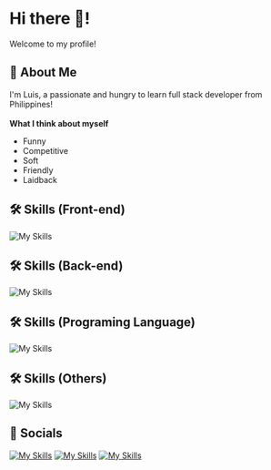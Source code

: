 # Hi there 👋!
Welcome to my profile!

## 🚀 About Me
I'm Luis, a passionate and hungry to learn full stack developer from Philippines!
<br> <br>
**What I think about myself**
- Funny <br>
- Competitive <br>
- Soft
- Friendly
- Laidback

## 🛠 Skills (Front-end)
![My Skills](https://skillicons.dev/icons?i=html,css,react)

## 🛠 Skills (Back-end)
![My Skills](https://skillicons.dev/icons?i=nodejs,postgres,express)

## 🛠 Skills (Programing Language)
![My Skills](https://skillicons.dev/icons?i=js,py,git,cs,ps,java)

## 🛠 Skills (Others)
![My Skills](https://skillicons.dev/icons?i=unity,figma,ps,androidstudio)

## :iphone: Socials
[![My Skills](https://skillicons.dev/icons?i=instagram)](https://www.instagram.com/basedshrewd/)
[![My Skills](https://skillicons.dev/icons?i=discord)](https://discordapp.com/users/7911)
[![My Skills](https://skillicons.dev/icons?i=linkedin)](https://www.linkedin.com/in/basedshrewd/)
